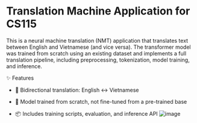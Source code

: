 # Translation Machine Application for CS115
This is a neural machine translation (NMT) application that translates text between English and Vietnamese (and vice versa). The transformer model was trained from scratch using an existing dataset and implements a full translation pipeline, including preprocessing, tokenization, model training, and inference.

✨ Features
* 🔁 Bidirectional translation: English ↔ Vietnamese

* 🧪 Model trained from scratch, not fine-tuned from a pre-trained base

* 📦 Includes training scripts, evaluation, and inference API
![image](https://github.com/user-attachments/assets/a5912b31-6f63-4845-b94c-265ce5d864c5)
